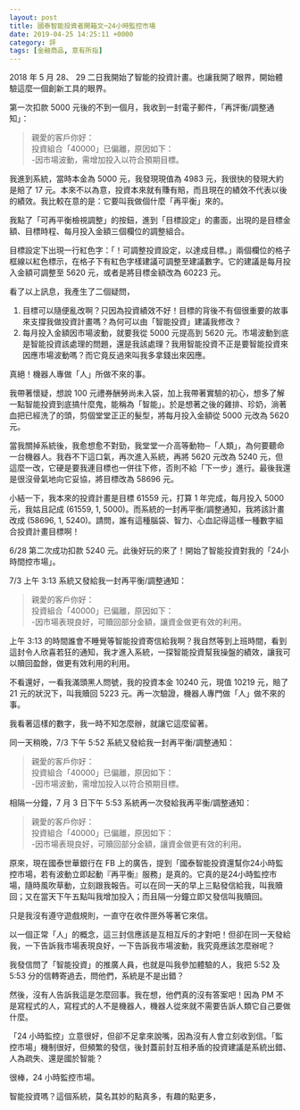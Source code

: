 ```yaml
---
layout: post
title: 國泰智能投資者開箱文─24小時監控市場
date: 2019-04-25 14:25:11 +0000
category: 評
tags: [金融商品, 意有所指]
---
```




2018 年 5 月 28、 29 二日我開始了智能的投資計畫。也讓我開了眼界，開始體驗這麼一個創新工具的眼界。

第一次扣款 5000 元後的不到一個月，我收到一封電子郵件，「再評衡/調整通知」：

> 親愛的客戶你好：<br />
投資組合「40000」已偏離，原因如下：<br />
-因市場波動，需增加投入以符合預期目標。

<!--more-->

我進到系統，當時本金為 5000 元，我發現現值為 4983 元，我很快的發現大約是賠了 17 元。本來不以為意，投資本來就有賺有賠，而且現在的績效不代表以後的績效。我比較在意的是：它要叫我做個什麼「再平衡」來的。

我點了「可再平衡檢視調整」的按鈕，進到「目標設定」的畫面，出現的是目標金額、目標時程、每月投入金額三個欄位的調整組合。

目標設定下出現一行紅色字：「！可調整投資設定，以達成目標。」兩個欄位的格子框線以紅色標示，在格子下有紅色字樣建議可調整至建議數字。它的建議是每月投入金額可調整至 5620 元，或者是將目標金額改為 60223 元。

看了以上訊息，我產生了二個疑問，

1. 目標可以隨便亂改啊？只因為投資績效不好！目標的背後不有個很重要的故事來支撐我做投資計畫嗎？為何可以由「智能投資」建議我修改？
1. 每月投入金額因市場波動，就要我從 5000 元提高到 5620 元。市場波動到底是智能投資該處理的問題，還是我該處理？我用智能投資不正是要智能投資來因應市場波動嗎？而它竟反過來叫我多拿錢出來因應。

真絕！機器人專做「人」所做不來的事。

我帶著懷疑，想說 100 元禮券酬勞尚未入袋，加上我帶著實驗的初心，想多了解一點智能投資到底搞什麼鬼，能稱為「智能」。於是想著之後的雞排、珍奶，淌著血把已經洗了的頭，剪個堂堂正正的髮型，將每月投入金額從 5000 元改為 5620 元。

當我關掉系統後，我愈想愈不對勁，我堂堂一介高等動物─「人類」，為何要聽命一台機器人。我吞不下這口氣，再次進入系統，再將 5620 元改為 5240 元，但這麼一改，它硬是要我連目標也一併往下修，否則不給「下一步」進行。最後我還是很沒骨氣地向它妥協，將目標改為 58696 元。

小結一下，我本來的投資計畫是目標 61559 元，打算 1 年完成，每月投入 5000 元，我姑且記成 (61559, 1, 5000)。而系統的一封再平衡/調整通知，我將該計畫改成 (58696, 1, 5240)。請問，誰有這種腦袋、智力、心血記得這樣一種數字組合投資計畫目標啊！

6/28 第二次成功扣款 5240 元。此後好玩的來了！開始了智能投資對我的「24小時間控市場」。

7/3 上午 3:13 系統又發給我一封再平衡/調整通知：

> 親愛的客戶你好：<br />
投資組合「40000」已偏離，原因如下：<br />
-因市場表現良好，可贖回部分金額，讓資金做更有效的利用。

上午 3:13 的時間誰會不睡覺等智能投資寄信給我啊？我自然等到上班時間，看到這封令人欣喜若狂的通知，我才進入系統，一探智能投資幫我操盤的績效，讓我可以贖回盈餘，做更有效利用的利用。

不看還好，一看我滿頭黑人問號，我的投資本金 10240 元，現值 10219 元，賠了 21 元的狀況下，叫我贖回 5223 元。再一次驗證，機器人專門做「人」做不來的事。

我看著這樣的數字，我一時不知怎麼辦，就讓它這麼留著。

同一天稍晚，7/3 下午 5:52 系統又發給我一封再平衡/調整通知：
> 親愛的客戶你好：<br />
投資組合「40000」已偏離，原因如下：<br />
-因市場波動，需增加投入以符合預期目標。

相隔一分鐘，7 月 3 日下午 5:53 系統再一次發給我再平衡/調整通知：

> 親愛的客戶你好：<br />
投資組合「40000」已偏離，原因如下：<br />
-因市場表現良好，可贖回部分金額，讓資金做更有效的利用。

原來，現在國泰世華銀行在 FB 上的廣告，提到「國泰智能投資還幫你24小時監控市場，若有波動立即起動『再平衡』服務」是真的。它真的是24小時監控市場，隨時風吹草動，立刻跟我報告。可以在同一天的早上三點發信給我，叫我贖回；又在當天下午五點叫我增加投入；而且隔一分鐘立即又發信叫我贖回。

只是我沒有遵守遊戲規則，一直守在收件匣外等著它來信。

以一個正常「人」的概念，這三封信應該是互相互斥的才對吧！但卻在同一天發給我，一下告訴我市場表現良好，一下告訴我市場波動，我究竟應該怎麼辦呢？

我發信問了「智能投資」的推廣人員，也就是叫我參加體驗的人，我把 5:52 及 5:53 分的信轉寄過去，問他們，系統是不是出錯？

然後，沒有人告訴我這是怎麼回事。我在想，他們真的沒有答案吧！因為 PM 不是寫程式的人，寫程式的人不是機器人，機器人從來就不需要告訴人類它自己要做什麼。

「24 小時監控」立意很好，但卻不足拿來說嘴，因為沒有人會立刻收到信。「監控市場」機制很好，但頻繁的發信，後封蓋前封互相矛盾的投資建議是系統出錯、人為疏失、還是國於智能？

很棒，24 小時監控市場。

智能投資嗎？這個系統，莫名其妙的點真多，有趣的點更多，
